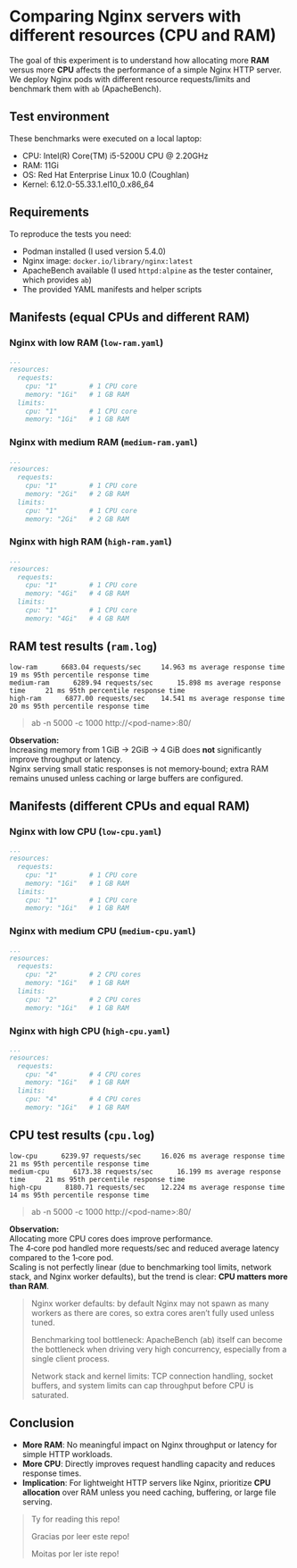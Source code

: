 # Comparing Nginx servers with different resources (CPU and RAM)

The goal of this experiment is to understand how allocating more **RAM** versus more **CPU** affects the performance of a simple Nginx HTTP server.  
We deploy Nginx pods with different resource requests/limits and benchmark them with `ab` (ApacheBench).

## Test environment

These benchmarks were executed on a local laptop:

- CPU: Intel(R) Core(TM) i5-5200U CPU @ 2.20GHz
- RAM: 11Gi
- OS: Red Hat Enterprise Linux 10.0 (Coughlan)
- Kernel: 6.12.0-55.33.1.el10_0.x86_64

## Requirements

To reproduce the tests you need:

- Podman installed (I used version 5.4.0)
- Nginx image: `docker.io/library/nginx:latest`
- ApacheBench available (I used `httpd:alpine` as the tester container, which provides `ab`)
- The provided YAML manifests and helper scripts

## Manifests (equal CPUs and different RAM)

### Nginx with low RAM (`low-ram.yaml`)
```yaml
...
resources:
  requests:
    cpu: "1"        # 1 CPU core
    memory: "1Gi"   # 1 GB RAM
  limits:
    cpu: "1"        # 1 CPU core
    memory: "1Gi"   # 1 GB RAM
```

### Nginx with medium RAM (`medium-ram.yaml`)
```yaml
...
resources:
  requests:
    cpu: "1"        # 1 CPU core
    memory: "2Gi"   # 2 GB RAM
  limits:
    cpu: "1"        # 1 CPU core
    memory: "2Gi"   # 2 GB RAM
```

### Nginx with high RAM (`high-ram.yaml`)
```yaml
...
resources:
  requests:
    cpu: "1"        # 1 CPU core
    memory: "4Gi"   # 4 GB RAM
  limits:
    cpu: "1"        # 1 CPU core
    memory: "4Gi"   # 4 GB RAM
```

## RAM test results (`ram.log`)

```
low-ram      6683.04 requests/sec	  14.963 ms average response time	  19 ms 95th percentile response time
medium-ram      6289.94 requests/sec	  15.898 ms average response time	  21 ms 95th percentile response time
high-ram      6877.00 requests/sec	  14.541 ms average response time	  20 ms 95th percentile response time
```
> ab -n 5000 -c 1000 http://\<pod-name\>:80/

**Observation:**  
Increasing memory from 1 GiB -> 2GiB -> 4 GiB does **not** significantly improve throughput or latency.  
Nginx serving small static responses is not memory‑bound; extra RAM remains unused unless caching or large buffers are configured.

## Manifests (different CPUs and equal RAM)

### Nginx with low CPU (`low-cpu.yaml`)
```yaml
...
resources:
  requests:
    cpu: "1"        # 1 CPU core
    memory: "1Gi"   # 1 GB RAM
  limits:
    cpu: "1"        # 1 CPU core
    memory: "1Gi"   # 1 GB RAM
```

### Nginx with medium CPU (`medium-cpu.yaml`)
```yaml
...
resources:
  requests:
    cpu: "2"        # 2 CPU cores
    memory: "1Gi"   # 1 GB RAM
  limits:
    cpu: "2"        # 2 CPU cores
    memory: "1Gi"   # 1 GB RAM
```

### Nginx with high CPU (`high-cpu.yaml`)
```yaml
...
resources:
  requests:
    cpu: "4"        # 4 CPU cores
    memory: "1Gi"   # 1 GB RAM
  limits:
    cpu: "4"        # 4 CPU cores
    memory: "1Gi"   # 1 GB RAM
```

## CPU test results (`cpu.log`)

```
low-cpu      6239.97 requests/sec	  16.026 ms average response time	  21 ms 95th percentile response time
medium-cpu      6173.38 requests/sec	  16.199 ms average response time	  21 ms 95th percentile response time
high-cpu      8180.71 requests/sec	  12.224 ms average response time	  14 ms 95th percentile response time
```
> ab -n 5000 -c 1000 http://\<pod-name\>:80/

**Observation:**  
Allocating more CPU cores does improve performance.  
The 4‑core pod handled more requests/sec and reduced average latency compared to the 1‑core pod.  
Scaling is not perfectly linear (due to benchmarking tool limits, network stack, and Nginx worker defaults), but the trend is clear: **CPU matters more than RAM**.

> Nginx worker defaults: by default Nginx may not spawn as many workers as there are cores, so extra cores aren’t fully used unless tuned.
> 
> Benchmarking tool bottleneck: ApacheBench (ab) itself can become the bottleneck when driving very high concurrency, especially from a single client process.
> 
> Network stack and kernel limits: TCP connection handling, socket buffers, and system limits can cap throughput before CPU is saturated.

## Conclusion

- **More RAM**: No meaningful impact on Nginx throughput or latency for simple HTTP workloads.  
- **More CPU**: Directly improves request handling capacity and reduces response times.  
- **Implication**: For lightweight HTTP servers like Nginx, prioritize **CPU allocation** over RAM unless you need caching, buffering, or large file serving.

> Ty for reading this repo!
>
> Gracias por leer este repo!
>
> Moitas por ler iste repo!
